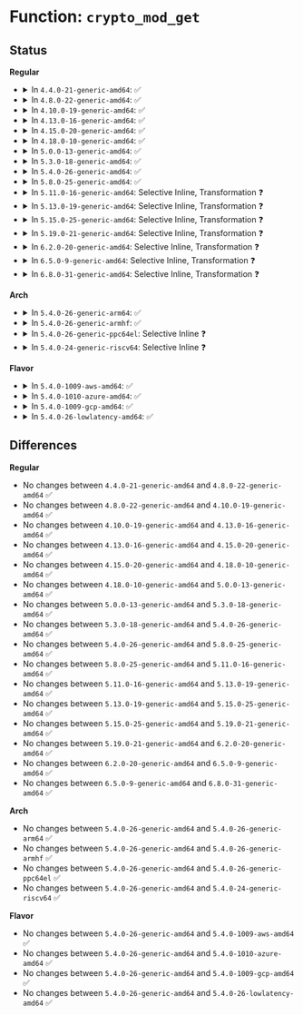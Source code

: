 # Function: <code>crypto_mod_get</code>

## Status
<b>Regular</b>
<ul>
<li>
<details>
<summary>In <code>4.4.0-21-generic-amd64</code>: ✅</summary>

```c
struct crypto_alg * crypto_mod_get(struct crypto_alg * alg)
```

```json
{
  "name": "crypto_mod_get",
  "collision_type": "Unique Global",
  "inline_type": "No",
  "funcs": [
    {
      "addr": 18446744071582630192,
      "name": "crypto_mod_get",
      "external": true,
      "loc": "crypto/api.c:39",
      "file": "crypto/api.c",
      "inline": "seen, unknown",
      "caller_inline": [],
      "caller_func": [
        "crypto/api.c:crypto_larval_wait",
        "crypto/api.c:__crypto_alg_lookup",
        "crypto/algapi.c:__crypto_register_alg",
        "crypto/algapi.c:crypto_alg_tested",
        "crypto/algapi.c:crypto_register_instance",
        "crypto/shash.c:crypto_init_shash_ops",
        "crypto/shash.c:crypto_init_shash_ops_async"
      ]
    }
  ],
  "symbols": [
    {
      "addr": 18446744071582630192,
      "name": "crypto_mod_get",
      "section": ".text",
      "bind": "STB_GLOBAL",
      "size": 44
    }
  ]
}
```
</details>
</li>
<li>
<details>
<summary>In <code>4.8.0-22-generic-amd64</code>: ✅</summary>

```c
struct crypto_alg * crypto_mod_get(struct crypto_alg * alg)
```

```json
{
  "name": "crypto_mod_get",
  "collision_type": "Unique Global",
  "inline_type": "No",
  "funcs": [
    {
      "addr": 18446744071582879776,
      "name": "crypto_mod_get",
      "external": true,
      "loc": "crypto/api.c:39",
      "file": "crypto/api.c",
      "inline": "seen, unknown",
      "caller_inline": [],
      "caller_func": [
        "crypto/api.c:crypto_larval_wait",
        "crypto/api.c:__crypto_alg_lookup",
        "crypto/algapi.c:crypto_register_instance",
        "crypto/algapi.c:crypto_alg_tested",
        "crypto/algapi.c:__crypto_register_alg",
        "crypto/skcipher.c:crypto_skcipher_init_tfm",
        "crypto/skcipher.c:crypto_skcipher_init_tfm",
        "crypto/shash.c:crypto_init_shash_ops_async"
      ]
    }
  ],
  "symbols": [
    {
      "addr": 18446744071582879776,
      "name": "crypto_mod_get",
      "section": ".text",
      "bind": "STB_GLOBAL",
      "size": 44
    }
  ]
}
```
</details>
</li>
<li>
<details>
<summary>In <code>4.10.0-19-generic-amd64</code>: ✅</summary>

```c
struct crypto_alg * crypto_mod_get(struct crypto_alg * alg)
```

```json
{
  "name": "crypto_mod_get",
  "collision_type": "Unique Global",
  "inline_type": "No",
  "funcs": [
    {
      "addr": 18446744071582976368,
      "name": "crypto_mod_get",
      "external": true,
      "loc": "crypto/api.c:39",
      "file": "crypto/api.c",
      "inline": "seen, unknown",
      "caller_inline": [],
      "caller_func": [
        "crypto/api.c:crypto_larval_wait",
        "crypto/api.c:__crypto_alg_lookup",
        "crypto/algapi.c:crypto_register_instance",
        "crypto/algapi.c:crypto_alg_tested",
        "crypto/algapi.c:__crypto_register_alg",
        "crypto/skcipher.c:crypto_skcipher_init_tfm",
        "crypto/skcipher.c:crypto_skcipher_init_tfm",
        "crypto/shash.c:crypto_init_shash_ops_async",
        "crypto/scompress.c:crypto_init_scomp_ops_async"
      ]
    }
  ],
  "symbols": [
    {
      "addr": 18446744071582976368,
      "name": "crypto_mod_get",
      "section": ".text",
      "bind": "STB_GLOBAL",
      "size": 44
    }
  ]
}
```
</details>
</li>
<li>
<details>
<summary>In <code>4.13.0-16-generic-amd64</code>: ✅</summary>

```c
struct crypto_alg * crypto_mod_get(struct crypto_alg * alg)
```

```json
{
  "name": "crypto_mod_get",
  "collision_type": "Unique Global",
  "inline_type": "No",
  "funcs": [
    {
      "addr": 18446744071583026192,
      "name": "crypto_mod_get",
      "external": true,
      "loc": "crypto/api.c:39",
      "file": "crypto/api.c",
      "inline": "seen, unknown",
      "caller_inline": [],
      "caller_func": [
        "crypto/api.c:crypto_larval_wait",
        "crypto/api.c:__crypto_alg_lookup",
        "crypto/algapi.c:crypto_register_instance",
        "crypto/algapi.c:crypto_alg_tested",
        "crypto/algapi.c:__crypto_register_alg",
        "crypto/skcipher.c:crypto_skcipher_init_tfm",
        "crypto/skcipher.c:crypto_skcipher_init_tfm",
        "crypto/shash.c:crypto_init_shash_ops_async",
        "crypto/scompress.c:crypto_init_scomp_ops_async"
      ]
    }
  ],
  "symbols": [
    {
      "addr": 18446744071583026192,
      "name": "crypto_mod_get",
      "section": ".text",
      "bind": "STB_GLOBAL",
      "size": 43
    }
  ]
}
```
</details>
</li>
<li>
<details>
<summary>In <code>4.15.0-20-generic-amd64</code>: ✅</summary>

```c
struct crypto_alg * crypto_mod_get(struct crypto_alg * alg)
```

```json
{
  "name": "crypto_mod_get",
  "collision_type": "Unique Global",
  "inline_type": "No",
  "funcs": [
    {
      "addr": 18446744071583191360,
      "name": "crypto_mod_get",
      "external": true,
      "loc": "crypto/api.c:40",
      "file": "crypto/api.c",
      "inline": "seen, unknown",
      "caller_inline": [],
      "caller_func": [
        "crypto/api.c:crypto_larval_wait",
        "crypto/api.c:__crypto_alg_lookup",
        "crypto/algapi.c:crypto_register_instance",
        "crypto/algapi.c:crypto_alg_tested",
        "crypto/algapi.c:__crypto_register_alg",
        "crypto/skcipher.c:crypto_skcipher_init_tfm",
        "crypto/skcipher.c:crypto_skcipher_init_tfm",
        "crypto/shash.c:crypto_init_shash_ops_async",
        "crypto/scompress.c:crypto_init_scomp_ops_async"
      ]
    }
  ],
  "symbols": [
    {
      "addr": 18446744071583191360,
      "name": "crypto_mod_get",
      "section": ".text",
      "bind": "STB_GLOBAL",
      "size": 43
    }
  ]
}
```
</details>
</li>
<li>
<details>
<summary>In <code>4.18.0-10-generic-amd64</code>: ✅</summary>

```c
struct crypto_alg * crypto_mod_get(struct crypto_alg * alg)
```

```json
{
  "name": "crypto_mod_get",
  "collision_type": "Unique Global",
  "inline_type": "No",
  "funcs": [
    {
      "addr": 18446744071583399696,
      "name": "crypto_mod_get",
      "external": true,
      "loc": "crypto/api.c:40",
      "file": "crypto/api.c",
      "inline": "seen, unknown",
      "caller_inline": [],
      "caller_func": [
        "crypto/api.c:crypto_larval_wait",
        "crypto/api.c:__crypto_alg_lookup",
        "crypto/algapi.c:crypto_alg_tested",
        "crypto/algapi.c:__crypto_register_alg",
        "crypto/skcipher.c:crypto_skcipher_init_tfm",
        "crypto/skcipher.c:crypto_skcipher_init_tfm",
        "crypto/shash.c:crypto_init_shash_ops_async",
        "crypto/scompress.c:crypto_init_scomp_ops_async"
      ]
    }
  ],
  "symbols": [
    {
      "addr": 18446744071583399696,
      "name": "crypto_mod_get",
      "section": ".text",
      "bind": "STB_GLOBAL",
      "size": 50
    }
  ]
}
```
</details>
</li>
<li>
<details>
<summary>In <code>5.0.0-13-generic-amd64</code>: ✅</summary>

```c
struct crypto_alg * crypto_mod_get(struct crypto_alg * alg)
```

```json
{
  "name": "crypto_mod_get",
  "collision_type": "Unique Global",
  "inline_type": "No",
  "funcs": [
    {
      "addr": 18446744071583519744,
      "name": "crypto_mod_get",
      "external": true,
      "loc": "crypto/api.c:40",
      "file": "crypto/api.c",
      "inline": "seen, unknown",
      "caller_inline": [],
      "caller_func": [
        "crypto/api.c:crypto_larval_wait",
        "crypto/api.c:__crypto_alg_lookup",
        "crypto/algapi.c:crypto_alg_tested",
        "crypto/algapi.c:__crypto_register_alg",
        "crypto/skcipher.c:crypto_skcipher_init_tfm",
        "crypto/skcipher.c:crypto_skcipher_init_tfm",
        "crypto/shash.c:crypto_init_shash_ops_async",
        "crypto/scompress.c:crypto_init_scomp_ops_async"
      ]
    }
  ],
  "symbols": [
    {
      "addr": 18446744071583519744,
      "name": "crypto_mod_get",
      "section": ".text",
      "bind": "STB_GLOBAL",
      "size": 50
    }
  ]
}
```
</details>
</li>
<li>
<details>
<summary>In <code>5.3.0-18-generic-amd64</code>: ✅</summary>

```c
struct crypto_alg * crypto_mod_get(struct crypto_alg * alg)
```

```json
{
  "name": "crypto_mod_get",
  "collision_type": "Unique Global",
  "inline_type": "No",
  "funcs": [
    {
      "addr": 18446744071583707408,
      "name": "crypto_mod_get",
      "external": true,
      "loc": "crypto/api.c:35",
      "file": "crypto/api.c",
      "inline": "seen, unknown",
      "caller_inline": [],
      "caller_func": [
        "crypto/api.c:crypto_larval_wait",
        "crypto/api.c:__crypto_alg_lookup",
        "crypto/algapi.c:crypto_alg_tested",
        "crypto/algapi.c:__crypto_register_alg",
        "crypto/skcipher.c:crypto_skcipher_init_tfm",
        "crypto/skcipher.c:crypto_skcipher_init_tfm",
        "crypto/shash.c:crypto_init_shash_ops_async",
        "crypto/scompress.c:crypto_init_scomp_ops_async"
      ]
    }
  ],
  "symbols": [
    {
      "addr": 18446744071583707408,
      "name": "crypto_mod_get",
      "section": ".text",
      "bind": "STB_GLOBAL",
      "size": 51
    }
  ]
}
```
</details>
</li>
<li>
<details>
<summary>In <code>5.4.0-26-generic-amd64</code>: ✅</summary>

```c
struct crypto_alg * crypto_mod_get(struct crypto_alg * alg)
```

```json
{
  "name": "crypto_mod_get",
  "collision_type": "Unique Global",
  "inline_type": "No",
  "funcs": [
    {
      "addr": 18446744071583817040,
      "name": "crypto_mod_get",
      "external": true,
      "loc": "crypto/api.c:35",
      "file": "crypto/api.c",
      "inline": "seen, unknown",
      "caller_inline": [],
      "caller_func": [
        "crypto/api.c:crypto_larval_wait",
        "crypto/api.c:__crypto_alg_lookup",
        "crypto/algapi.c:crypto_alg_tested",
        "crypto/algapi.c:__crypto_register_alg",
        "crypto/skcipher.c:crypto_skcipher_init_tfm",
        "crypto/skcipher.c:crypto_skcipher_init_tfm",
        "crypto/shash.c:crypto_init_shash_ops_async",
        "crypto/scompress.c:crypto_init_scomp_ops_async"
      ]
    }
  ],
  "symbols": [
    {
      "addr": 18446744071583817040,
      "name": "crypto_mod_get",
      "section": ".text",
      "bind": "STB_GLOBAL",
      "size": 51
    }
  ]
}
```
</details>
</li>
<li>
<details>
<summary>In <code>5.8.0-25-generic-amd64</code>: ✅</summary>

```c
struct crypto_alg * crypto_mod_get(struct crypto_alg * alg)
```

```json
{
  "name": "crypto_mod_get",
  "collision_type": "Unique Global",
  "inline_type": "No",
  "funcs": [
    {
      "addr": 18446744071584212912,
      "name": "crypto_mod_get",
      "external": true,
      "loc": "crypto/api.c:35",
      "file": "crypto/api.c",
      "inline": "seen, unknown",
      "caller_inline": [],
      "caller_func": [
        "crypto/api.c:crypto_larval_wait",
        "crypto/api.c:__crypto_alg_lookup",
        "crypto/algapi.c:crypto_spawn_alg",
        "crypto/algapi.c:crypto_alg_tested",
        "crypto/algapi.c:__crypto_register_alg",
        "crypto/shash.c:crypto_init_shash_ops_async",
        "crypto/scompress.c:crypto_init_scomp_ops_async"
      ]
    }
  ],
  "symbols": [
    {
      "addr": 18446744071584212912,
      "name": "crypto_mod_get",
      "section": ".text",
      "bind": "STB_GLOBAL",
      "size": 99
    }
  ]
}
```
</details>
</li>
<li>
<details>
<summary>In <code>5.11.0-16-generic-amd64</code>: Selective Inline, Transformation ❓</summary>

```c
struct crypto_alg * crypto_mod_get(struct crypto_alg * alg)
```

```json
{
  "name": "crypto_mod_get",
  "collision_type": "Unique Global",
  "inline_type": "Selective",
  "funcs": [
    {
      "addr": 18446744071584332398,
      "name": "crypto_mod_get",
      "external": true,
      "loc": "crypto/api.c:35",
      "file": "crypto/api.c",
      "inline": "not declared, inlined",
      "caller_inline": [
        "crypto/api.c:crypto_larval_wait",
        "crypto/api.c:__crypto_alg_lookup"
      ],
      "caller_func": [
        "crypto/api.c:crypto_larval_wait",
        "crypto/api.c:__crypto_alg_lookup",
        "crypto/algapi.c:crypto_spawn_alg",
        "crypto/algapi.c:crypto_alg_tested",
        "crypto/algapi.c:__crypto_register_alg",
        "crypto/shash.c:crypto_init_shash_ops_async",
        "crypto/scompress.c:crypto_init_scomp_ops_async"
      ]
    }
  ],
  "symbols": [
    {
      "addr": 18446744071584331072,
      "name": "crypto_mod_get.part.0",
      "section": ".text",
      "bind": "STB_LOCAL",
      "size": 88
    },
    {
      "addr": 18446744071584331168,
      "name": "crypto_mod_get",
      "section": ".text",
      "bind": "STB_GLOBAL",
      "size": 50
    }
  ]
}
```
</details>
</li>
<li>
<details>
<summary>In <code>5.13.0-19-generic-amd64</code>: Selective Inline, Transformation ❓</summary>

```c
struct crypto_alg * crypto_mod_get(struct crypto_alg * alg)
```

```json
{
  "name": "crypto_mod_get",
  "collision_type": "Unique Global",
  "inline_type": "Selective",
  "funcs": [
    {
      "addr": 18446744071584366942,
      "name": "crypto_mod_get",
      "external": true,
      "loc": "crypto/api.c:35",
      "file": "crypto/api.c",
      "inline": "not declared, inlined",
      "caller_inline": [
        "crypto/api.c:crypto_larval_wait",
        "crypto/api.c:__crypto_alg_lookup"
      ],
      "caller_func": [
        "crypto/api.c:crypto_larval_wait",
        "crypto/api.c:__crypto_alg_lookup",
        "crypto/algapi.c:crypto_spawn_alg",
        "crypto/algapi.c:crypto_alg_tested",
        "crypto/algapi.c:__crypto_register_alg",
        "crypto/shash.c:crypto_init_shash_ops_async",
        "crypto/scompress.c:crypto_init_scomp_ops_async"
      ]
    }
  ],
  "symbols": [
    {
      "addr": 18446744071584365616,
      "name": "crypto_mod_get.part.0",
      "section": ".text",
      "bind": "STB_LOCAL",
      "size": 88
    },
    {
      "addr": 18446744071584365712,
      "name": "crypto_mod_get",
      "section": ".text",
      "bind": "STB_GLOBAL",
      "size": 50
    }
  ]
}
```
</details>
</li>
<li>
<details>
<summary>In <code>5.15.0-25-generic-amd64</code>: Selective Inline, Transformation ❓</summary>

```c
struct crypto_alg * crypto_mod_get(struct crypto_alg * alg)
```

```json
{
  "name": "crypto_mod_get",
  "collision_type": "Unique Global",
  "inline_type": "Selective",
  "funcs": [
    {
      "addr": 18446744071584762110,
      "name": "crypto_mod_get",
      "external": true,
      "loc": "crypto/api.c:35",
      "file": "crypto/api.c",
      "inline": "not declared, inlined",
      "caller_inline": [
        "crypto/api.c:crypto_larval_wait",
        "crypto/api.c:__crypto_alg_lookup"
      ],
      "caller_func": [
        "crypto/api.c:crypto_larval_wait",
        "crypto/api.c:__crypto_alg_lookup",
        "crypto/algapi.c:crypto_spawn_alg",
        "crypto/algapi.c:crypto_alg_tested",
        "crypto/algapi.c:__crypto_register_alg",
        "crypto/shash.c:crypto_init_shash_ops_async",
        "crypto/scompress.c:crypto_init_scomp_ops_async"
      ]
    }
  ],
  "symbols": [
    {
      "addr": 18446744071584760784,
      "name": "crypto_mod_get.part.0",
      "section": ".text",
      "bind": "STB_LOCAL",
      "size": 88
    },
    {
      "addr": 18446744071584760880,
      "name": "crypto_mod_get",
      "section": ".text",
      "bind": "STB_GLOBAL",
      "size": 50
    }
  ]
}
```
</details>
</li>
<li>
<details>
<summary>In <code>5.19.0-21-generic-amd64</code>: Selective Inline, Transformation ❓</summary>

```c
struct crypto_alg * crypto_mod_get(struct crypto_alg * alg)
```

```json
{
  "name": "crypto_mod_get",
  "collision_type": "Unique Global",
  "inline_type": "Selective",
  "funcs": [
    {
      "addr": 18446744071585445682,
      "name": "crypto_mod_get",
      "external": true,
      "loc": "crypto/api.c:39",
      "file": "crypto/api.c",
      "inline": "not declared, inlined",
      "caller_inline": [
        "crypto/api.c:crypto_larval_wait",
        "crypto/api.c:__crypto_alg_lookup"
      ],
      "caller_func": [
        "crypto/api.c:crypto_larval_wait",
        "crypto/api.c:__crypto_alg_lookup",
        "crypto/algapi.c:crypto_spawn_alg",
        "crypto/algapi.c:crypto_alg_tested",
        "crypto/algapi.c:__crypto_register_alg",
        "crypto/shash.c:crypto_init_shash_ops_async",
        "crypto/scompress.c:crypto_init_scomp_ops_async"
      ]
    }
  ],
  "symbols": [
    {
      "addr": 18446744071585443232,
      "name": "crypto_mod_get.part.0",
      "section": ".text",
      "bind": "STB_LOCAL",
      "size": 115
    },
    {
      "addr": 18446744071585443360,
      "name": "crypto_mod_get",
      "section": ".text",
      "bind": "STB_GLOBAL",
      "size": 55
    }
  ]
}
```
</details>
</li>
<li>
<details>
<summary>In <code>6.2.0-20-generic-amd64</code>: Selective Inline, Transformation ❓</summary>

```c
struct crypto_alg * crypto_mod_get(struct crypto_alg * alg)
```

```json
{
  "name": "crypto_mod_get",
  "collision_type": "Unique Global",
  "inline_type": "Selective",
  "funcs": [
    {
      "addr": 18446744071586203619,
      "name": "crypto_mod_get",
      "external": true,
      "loc": "crypto/api.c:41",
      "file": "crypto/api.c",
      "inline": "not declared, inlined",
      "caller_inline": [
        "crypto/api.c:crypto_larval_wait",
        "crypto/api.c:__crypto_alg_lookup"
      ],
      "caller_func": [
        "crypto/api.c:crypto_larval_wait",
        "crypto/api.c:__crypto_alg_lookup",
        "crypto/algapi.c:crypto_spawn_alg",
        "crypto/algapi.c:crypto_alg_finish_registration",
        "crypto/shash.c:crypto_init_shash_ops_async",
        "crypto/scompress.c:crypto_init_scomp_ops_async"
      ]
    }
  ],
  "symbols": [
    {
      "addr": 18446744071586201456,
      "name": "crypto_mod_get.part.0",
      "section": ".text",
      "bind": "STB_LOCAL",
      "size": 115
    },
    {
      "addr": 18446744071586201600,
      "name": "crypto_mod_get",
      "section": ".text",
      "bind": "STB_GLOBAL",
      "size": 55
    }
  ]
}
```
</details>
</li>
<li>
<details>
<summary>In <code>6.5.0-9-generic-amd64</code>: Selective Inline, Transformation ❓</summary>

```c
struct crypto_alg * crypto_mod_get(struct crypto_alg * alg)
```

```json
{
  "name": "crypto_mod_get",
  "collision_type": "Unique Global",
  "inline_type": "Selective",
  "funcs": [
    {
      "addr": 18446744071586440604,
      "name": "crypto_mod_get",
      "external": true,
      "loc": "crypto/api.c:41",
      "file": "crypto/api.c",
      "inline": "not declared, inlined",
      "caller_inline": [
        "crypto/api.c:crypto_clone_tfm",
        "crypto/api.c:crypto_larval_wait",
        "crypto/api.c:__crypto_alg_lookup"
      ],
      "caller_func": [
        "crypto/api.c:crypto_clone_tfm",
        "crypto/api.c:crypto_larval_wait",
        "crypto/api.c:__crypto_alg_lookup",
        "crypto/cipher.c:crypto_clone_cipher",
        "crypto/algapi.c:crypto_spawn_alg",
        "crypto/algapi.c:crypto_alg_finish_registration",
        "crypto/shash.c:crypto_init_shash_ops_async",
        "crypto/akcipher.c:crypto_init_akcipher_ops_sig",
        "crypto/scompress.c:crypto_init_scomp_ops_async"
      ]
    }
  ],
  "symbols": [
    {
      "addr": 18446744071586438912,
      "name": "crypto_mod_get.part.0",
      "section": ".text",
      "bind": "STB_LOCAL",
      "size": 115
    },
    {
      "addr": 18446744071586439056,
      "name": "crypto_mod_get",
      "section": ".text",
      "bind": "STB_GLOBAL",
      "size": 55
    }
  ]
}
```
</details>
</li>
<li>
<details>
<summary>In <code>6.8.0-31-generic-amd64</code>: Selective Inline, Transformation ❓</summary>

```c
struct crypto_alg * crypto_mod_get(struct crypto_alg * alg)
```

```json
{
  "name": "crypto_mod_get",
  "collision_type": "Unique Global",
  "inline_type": "Selective",
  "funcs": [
    {
      "addr": 18446744071586706460,
      "name": "crypto_mod_get",
      "external": true,
      "loc": "crypto/api.c:41",
      "file": "crypto/api.c",
      "inline": "not declared, inlined",
      "caller_inline": [
        "crypto/api.c:crypto_clone_tfm",
        "crypto/api.c:crypto_larval_wait",
        "crypto/api.c:__crypto_alg_lookup"
      ],
      "caller_func": [
        "crypto/api.c:crypto_clone_tfm",
        "crypto/api.c:crypto_larval_wait",
        "crypto/api.c:__crypto_alg_lookup",
        "crypto/cipher.c:crypto_clone_cipher",
        "crypto/algapi.c:crypto_spawn_alg",
        "crypto/algapi.c:crypto_alg_finish_registration",
        "crypto/lskcipher.c:crypto_init_lskcipher_ops_sg",
        "crypto/ahash.c:crypto_ahash_init_tfm",
        "crypto/akcipher.c:crypto_init_akcipher_ops_sig",
        "crypto/scompress.c:crypto_init_scomp_ops_async"
      ]
    }
  ],
  "symbols": [
    {
      "addr": 18446744071586704736,
      "name": "crypto_mod_get.part.0",
      "section": ".text",
      "bind": "STB_LOCAL",
      "size": 115
    },
    {
      "addr": 18446744071586704880,
      "name": "crypto_mod_get",
      "section": ".text",
      "bind": "STB_GLOBAL",
      "size": 55
    }
  ]
}
```
</details>
</li>
</ul>
<b>Arch</b>
<ul>
<li>
<details>
<summary>In <code>5.4.0-26-generic-arm64</code>: ✅</summary>

```c
struct crypto_alg * crypto_mod_get(struct crypto_alg * alg)
```

```json
{
  "name": "crypto_mod_get",
  "collision_type": "Unique Global",
  "inline_type": "No",
  "funcs": [
    {
      "addr": 18446603336495623224,
      "name": "crypto_mod_get",
      "external": true,
      "loc": "crypto/api.c:35",
      "file": "crypto/api.c",
      "inline": "seen, unknown",
      "caller_inline": [],
      "caller_func": [
        "crypto/api.c:crypto_larval_wait",
        "crypto/api.c:__crypto_alg_lookup",
        "crypto/algapi.c:crypto_alg_tested",
        "crypto/algapi.c:__crypto_register_alg",
        "crypto/skcipher.c:crypto_skcipher_init_tfm",
        "crypto/skcipher.c:crypto_skcipher_init_tfm",
        "crypto/shash.c:crypto_init_shash_ops_async",
        "crypto/scompress.c:crypto_init_scomp_ops_async"
      ]
    }
  ],
  "symbols": [
    {
      "addr": 18446603336495623224,
      "name": "crypto_mod_get",
      "section": ".text",
      "bind": "STB_GLOBAL",
      "size": 80
    }
  ]
}
```
</details>
</li>
<li>
<details>
<summary>In <code>5.4.0-26-generic-armhf</code>: ✅</summary>

```c
struct crypto_alg * crypto_mod_get(struct crypto_alg * alg)
```

```json
{
  "name": "crypto_mod_get",
  "collision_type": "Unique Global",
  "inline_type": "No",
  "funcs": [
    {
      "addr": 3228982256,
      "name": "crypto_mod_get",
      "external": true,
      "loc": "crypto/api.c:35",
      "file": "crypto/api.c",
      "inline": "seen, unknown",
      "caller_inline": [],
      "caller_func": [
        "crypto/api.c:crypto_larval_wait",
        "crypto/api.c:__crypto_alg_lookup",
        "crypto/algapi.c:crypto_spawn_alg",
        "crypto/algapi.c:crypto_alg_tested",
        "crypto/algapi.c:__crypto_register_alg",
        "crypto/skcipher.c:crypto_skcipher_init_tfm",
        "crypto/skcipher.c:crypto_skcipher_init_tfm",
        "crypto/shash.c:crypto_init_shash_ops_async",
        "crypto/scompress.c:crypto_init_scomp_ops_async"
      ]
    }
  ],
  "symbols": [
    {
      "addr": 3228982256,
      "name": "crypto_mod_get",
      "section": ".text",
      "bind": "STB_GLOBAL",
      "size": 56
    }
  ]
}
```
</details>
</li>
<li>
<details>
<summary>In <code>5.4.0-26-generic-ppc64el</code>: Selective Inline ❓</summary>

```c
struct crypto_alg * crypto_mod_get(struct crypto_alg * alg)
```

```json
{
  "name": "crypto_mod_get",
  "collision_type": "Unique Global",
  "inline_type": "Selective",
  "funcs": [
    {
      "addr": 13835058055289749056,
      "name": "crypto_mod_get",
      "external": true,
      "loc": "crypto/api.c:35",
      "file": "crypto/api.c",
      "inline": "not declared, inlined",
      "caller_inline": [
        "crypto/api.c:crypto_larval_wait",
        "crypto/api.c:__crypto_alg_lookup"
      ],
      "caller_func": [
        "crypto/algapi.c:crypto_alg_tested",
        "crypto/algapi.c:__crypto_register_alg",
        "crypto/skcipher.c:crypto_skcipher_init_tfm",
        "crypto/skcipher.c:crypto_skcipher_init_tfm",
        "crypto/shash.c:crypto_init_shash_ops_async",
        "crypto/scompress.c:crypto_init_scomp_ops_async"
      ]
    }
  ],
  "symbols": [
    {
      "addr": 13835058055289746128,
      "name": "crypto_mod_get",
      "section": ".text",
      "bind": "STB_GLOBAL",
      "size": 136
    }
  ]
}
```
</details>
</li>
<li>
<details>
<summary>In <code>5.4.0-24-generic-riscv64</code>: Selective Inline ❓</summary>

```c
struct crypto_alg * crypto_mod_get(struct crypto_alg * alg)
```

```json
{
  "name": "crypto_mod_get",
  "collision_type": "Unique Global",
  "inline_type": "Selective",
  "funcs": [
    {
      "addr": 18446743936274783422,
      "name": "crypto_mod_get",
      "external": true,
      "loc": "crypto/api.c:35",
      "file": "crypto/api.c",
      "inline": "not declared, inlined",
      "caller_inline": [
        "crypto/api.c:crypto_larval_wait",
        "crypto/api.c:__crypto_alg_lookup"
      ],
      "caller_func": [
        "crypto/algapi.c:crypto_alg_tested",
        "crypto/algapi.c:__crypto_register_alg",
        "crypto/skcipher.c:crypto_skcipher_init_tfm",
        "crypto/skcipher.c:crypto_skcipher_init_tfm",
        "crypto/shash.c:crypto_init_shash_ops_async",
        "crypto/scompress.c:crypto_init_scomp_ops_async"
      ]
    }
  ],
  "symbols": [
    {
      "addr": 18446743936274782080,
      "name": "crypto_mod_get",
      "section": ".text",
      "bind": "STB_GLOBAL",
      "size": 70
    }
  ]
}
```
</details>
</li>
</ul>
<b>Flavor</b>
<ul>
<li>
<details>
<summary>In <code>5.4.0-1009-aws-amd64</code>: ✅</summary>

```c
struct crypto_alg * crypto_mod_get(struct crypto_alg * alg)
```

```json
{
  "name": "crypto_mod_get",
  "collision_type": "Unique Global",
  "inline_type": "No",
  "funcs": [
    {
      "addr": 18446744071583785776,
      "name": "crypto_mod_get",
      "external": true,
      "loc": "crypto/api.c:35",
      "file": "crypto/api.c",
      "inline": "seen, unknown",
      "caller_inline": [],
      "caller_func": [
        "crypto/api.c:crypto_larval_wait",
        "crypto/api.c:__crypto_alg_lookup",
        "crypto/algapi.c:crypto_alg_tested",
        "crypto/algapi.c:__crypto_register_alg",
        "crypto/skcipher.c:crypto_skcipher_init_tfm",
        "crypto/skcipher.c:crypto_skcipher_init_tfm",
        "crypto/shash.c:crypto_init_shash_ops_async",
        "crypto/scompress.c:crypto_init_scomp_ops_async"
      ]
    }
  ],
  "symbols": [
    {
      "addr": 18446744071583785776,
      "name": "crypto_mod_get",
      "section": ".text",
      "bind": "STB_GLOBAL",
      "size": 51
    }
  ]
}
```
</details>
</li>
<li>
<details>
<summary>In <code>5.4.0-1010-azure-amd64</code>: ✅</summary>

```c
struct crypto_alg * crypto_mod_get(struct crypto_alg * alg)
```

```json
{
  "name": "crypto_mod_get",
  "collision_type": "Unique Global",
  "inline_type": "No",
  "funcs": [
    {
      "addr": 18446744071583722832,
      "name": "crypto_mod_get",
      "external": true,
      "loc": "crypto/api.c:35",
      "file": "crypto/api.c",
      "inline": "seen, unknown",
      "caller_inline": [],
      "caller_func": [
        "crypto/api.c:crypto_larval_wait",
        "crypto/api.c:__crypto_alg_lookup",
        "crypto/algapi.c:crypto_alg_tested",
        "crypto/algapi.c:__crypto_register_alg",
        "crypto/skcipher.c:crypto_skcipher_init_tfm",
        "crypto/skcipher.c:crypto_skcipher_init_tfm",
        "crypto/shash.c:crypto_init_shash_ops_async",
        "crypto/scompress.c:crypto_init_scomp_ops_async"
      ]
    }
  ],
  "symbols": [
    {
      "addr": 18446744071583722832,
      "name": "crypto_mod_get",
      "section": ".text",
      "bind": "STB_GLOBAL",
      "size": 51
    }
  ]
}
```
</details>
</li>
<li>
<details>
<summary>In <code>5.4.0-1009-gcp-amd64</code>: ✅</summary>

```c
struct crypto_alg * crypto_mod_get(struct crypto_alg * alg)
```

```json
{
  "name": "crypto_mod_get",
  "collision_type": "Unique Global",
  "inline_type": "No",
  "funcs": [
    {
      "addr": 18446744071583769536,
      "name": "crypto_mod_get",
      "external": true,
      "loc": "crypto/api.c:35",
      "file": "crypto/api.c",
      "inline": "seen, unknown",
      "caller_inline": [],
      "caller_func": [
        "crypto/api.c:crypto_larval_wait",
        "crypto/api.c:__crypto_alg_lookup",
        "crypto/algapi.c:crypto_alg_tested",
        "crypto/algapi.c:__crypto_register_alg",
        "crypto/skcipher.c:crypto_skcipher_init_tfm",
        "crypto/skcipher.c:crypto_skcipher_init_tfm",
        "crypto/shash.c:crypto_init_shash_ops_async",
        "crypto/scompress.c:crypto_init_scomp_ops_async"
      ]
    }
  ],
  "symbols": [
    {
      "addr": 18446744071583769536,
      "name": "crypto_mod_get",
      "section": ".text",
      "bind": "STB_GLOBAL",
      "size": 51
    }
  ]
}
```
</details>
</li>
<li>
<details>
<summary>In <code>5.4.0-26-lowlatency-amd64</code>: ✅</summary>

```c
struct crypto_alg * crypto_mod_get(struct crypto_alg * alg)
```

```json
{
  "name": "crypto_mod_get",
  "collision_type": "Unique Global",
  "inline_type": "No",
  "funcs": [
    {
      "addr": 18446744071583870528,
      "name": "crypto_mod_get",
      "external": true,
      "loc": "crypto/api.c:35",
      "file": "crypto/api.c",
      "inline": "seen, unknown",
      "caller_inline": [],
      "caller_func": [
        "crypto/api.c:crypto_larval_wait",
        "crypto/api.c:__crypto_alg_lookup",
        "crypto/algapi.c:crypto_alg_tested",
        "crypto/algapi.c:__crypto_register_alg",
        "crypto/skcipher.c:crypto_skcipher_init_tfm",
        "crypto/skcipher.c:crypto_skcipher_init_tfm",
        "crypto/shash.c:crypto_init_shash_ops_async",
        "crypto/scompress.c:crypto_init_scomp_ops_async"
      ]
    }
  ],
  "symbols": [
    {
      "addr": 18446744071583870528,
      "name": "crypto_mod_get",
      "section": ".text",
      "bind": "STB_GLOBAL",
      "size": 51
    }
  ]
}
```
</details>
</li>
</ul>

## Differences
<b>Regular</b>
<ul>
<li>
No changes between <code>4.4.0-21-generic-amd64</code> and <code>4.8.0-22-generic-amd64</code> ✅
</li>
<li>
No changes between <code>4.8.0-22-generic-amd64</code> and <code>4.10.0-19-generic-amd64</code> ✅
</li>
<li>
No changes between <code>4.10.0-19-generic-amd64</code> and <code>4.13.0-16-generic-amd64</code> ✅
</li>
<li>
No changes between <code>4.13.0-16-generic-amd64</code> and <code>4.15.0-20-generic-amd64</code> ✅
</li>
<li>
No changes between <code>4.15.0-20-generic-amd64</code> and <code>4.18.0-10-generic-amd64</code> ✅
</li>
<li>
No changes between <code>4.18.0-10-generic-amd64</code> and <code>5.0.0-13-generic-amd64</code> ✅
</li>
<li>
No changes between <code>5.0.0-13-generic-amd64</code> and <code>5.3.0-18-generic-amd64</code> ✅
</li>
<li>
No changes between <code>5.3.0-18-generic-amd64</code> and <code>5.4.0-26-generic-amd64</code> ✅
</li>
<li>
No changes between <code>5.4.0-26-generic-amd64</code> and <code>5.8.0-25-generic-amd64</code> ✅
</li>
<li>
No changes between <code>5.8.0-25-generic-amd64</code> and <code>5.11.0-16-generic-amd64</code> ✅
</li>
<li>
No changes between <code>5.11.0-16-generic-amd64</code> and <code>5.13.0-19-generic-amd64</code> ✅
</li>
<li>
No changes between <code>5.13.0-19-generic-amd64</code> and <code>5.15.0-25-generic-amd64</code> ✅
</li>
<li>
No changes between <code>5.15.0-25-generic-amd64</code> and <code>5.19.0-21-generic-amd64</code> ✅
</li>
<li>
No changes between <code>5.19.0-21-generic-amd64</code> and <code>6.2.0-20-generic-amd64</code> ✅
</li>
<li>
No changes between <code>6.2.0-20-generic-amd64</code> and <code>6.5.0-9-generic-amd64</code> ✅
</li>
<li>
No changes between <code>6.5.0-9-generic-amd64</code> and <code>6.8.0-31-generic-amd64</code> ✅
</li>
</ul>
<b>Arch</b>
<ul>
<li>
No changes between <code>5.4.0-26-generic-amd64</code> and <code>5.4.0-26-generic-arm64</code> ✅
</li>
<li>
No changes between <code>5.4.0-26-generic-amd64</code> and <code>5.4.0-26-generic-armhf</code> ✅
</li>
<li>
No changes between <code>5.4.0-26-generic-amd64</code> and <code>5.4.0-26-generic-ppc64el</code> ✅
</li>
<li>
No changes between <code>5.4.0-26-generic-amd64</code> and <code>5.4.0-24-generic-riscv64</code> ✅
</li>
</ul>
<b>Flavor</b>
<ul>
<li>
No changes between <code>5.4.0-26-generic-amd64</code> and <code>5.4.0-1009-aws-amd64</code> ✅
</li>
<li>
No changes between <code>5.4.0-26-generic-amd64</code> and <code>5.4.0-1010-azure-amd64</code> ✅
</li>
<li>
No changes between <code>5.4.0-26-generic-amd64</code> and <code>5.4.0-1009-gcp-amd64</code> ✅
</li>
<li>
No changes between <code>5.4.0-26-generic-amd64</code> and <code>5.4.0-26-lowlatency-amd64</code> ✅
</li>
</ul>
